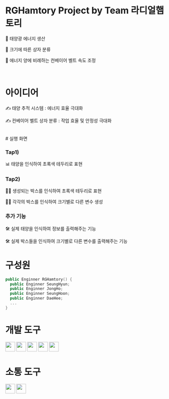 # RGHamtory Project by Team 라디얼햄토리


🔎 태양광 에너지 생산

🔎 크기에 따른 상자 분류

🔎 에너지 양에 비례하는 컨베이어 벨트 속도 조정

<br>

# 아이디어

✍ 태양 추적 시스템 : 에너지 효율 극대화

✍ 컨베이어 벨트 상자 분류 : 작업 효율 및 안정성 극대화

<br>
# 실행 화면

### Tap1)

📊 태양을 인식하여 초록색 테두리로 표현


### Tap2)

🙋‍♀️ 생성되는 박스를 인식하여 초록색 테두리로 표현

🙋‍♂️ 각각의 박스를 인식하여 크기별로 다른 변수 생성


### 추가 기능

🛠️	실제 태양을 인식하여 정보를 출력해주는 기능

🛠️	실제 박스들을 인식하여 크기별로 다른 변수를 출력해주는 기능


# 구성원
```swift
public Enginner RGHamtory() {
  public Enginner SeungHyun;
  public Enginner JongHo;
  public Enginner SeungHoon;
  public Enginner DaeHee;
  ...
}
```




# 개발 도구

<img src ="https://img.shields.io/badge/-C%23-000000?logo=Csharp&style=flat" style="height: 30px;">
<img src="https://img.shields.io/badge/-WPF-0078D7?style=flat&logo=windows&logoColor=white" style="height: 30px;">
<img src="https://img.shields.io/badge/-LiveChart-0078D7?style=flat&logo=windows&logoColor=white" style="height: 30px;">
<img src="https://img.shields.io/badge/-WG5000-0078D7?style=flat&logo=windows&logoColor=white" style="height: 30px;">
<img src="https://img.shields.io/badge/-PyCharm-0078D7?style=flat&logo=windows&logoColor=white" style="height: 30px;">


# 소통 도구

<img src ="https://img.shields.io/badge/github-181717?logo=github&style=flat" style="height: 30px;">
<img src ="https://img.shields.io/badge/slack-4A154B?logo=slack&style=flat" style="height: 30px;">
